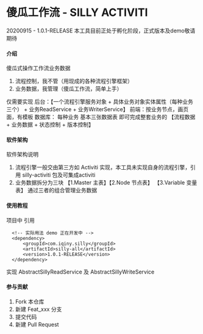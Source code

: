 # 傻瓜工作流 -  SILLY ACTIVITI

20200915 - 1.0.1-RELEASE 本工具目前正处于孵化阶段，正式版本及demo敬请期待

#### 介绍
傻瓜式操作工作流业务数据
1. 流程控制，我不管（用现成的各种流程引擎框架）
2. 业务数据，我管理（傻瓜工作流，简单上手）

仅需要实现 
    后台：【一个流程引擎服务对象 + 具体业务对象实体属性（每种业务三个） + 业务ReadService + 业务WriterService】
    前端：按业务节点，画页面，有模板
    数据库： 每种业务 基本三张数据表
即可完成整套业务的 【流程数据 + 业务数据 + 状态控制 + 版本控制】

#### 软件架构
软件架构说明 
1.  流程引擎一般交由第三方如 Activiti 实现，本工具未实现自身的流程引擎，引用 silly-activiti 包及可集成activiti 
2.  业务数据拆分为三块 【1.Master 主表】【2.Node 节点表】 【3.Variable 变量表】 通过三者的组合管理业务数据


#### 使用教程

项目中 引用
```        
  <!-- 实际用法 demo 正在开发中 -->      
  <dependency>
      <groupId>com.iqiny.silly</groupId>
      <artifactId>silly-all</artifactId>
      <version>1.0.1-RELEASE</version>
  </dependency>
```
实现 AbstractSillyReadService 及 AbstractSillyWriteService

#### 参与贡献

1.  Fork 本仓库
2.  新建 Feat_xxx 分支
3.  提交代码
4.  新建 Pull Request


